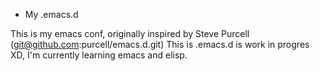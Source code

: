* My .emacs.d

This is my emacs conf, originally inspired by Steve Purcell (git@github.com:purcell/emacs.d.git)
This is .emacs.d is work in progres XD,  I'm currently learning emacs and elisp.
